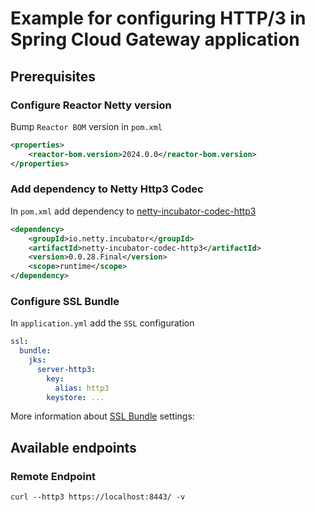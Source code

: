 # Example for configuring HTTP/3 in Spring Cloud Gateway application

## Prerequisites

### Configure Reactor Netty version

Bump `Reactor BOM` version in `pom.xml`
```xml
<properties>
	<reactor-bom.version>2024.0.0</reactor-bom.version>
</properties>
```

### Add dependency to Netty Http3 Codec

In `pom.xml` add dependency to [netty-incubator-codec-http3](https://github.com/netty/netty-incubator-codec-http3)
```xml
<dependency>
	<groupId>io.netty.incubator</groupId>
	<artifactId>netty-incubator-codec-http3</artifactId>
	<version>0.0.28.Final</version>
	<scope>runtime</scope>
</dependency>
```
### Configure SSL Bundle

In `application.yml` add the `SSL` configuration
```yaml
ssl:
  bundle:
    jks:
      server-http3:
        key:
          alias: http3
        keystore: ...
```
More information about [SSL Bundle](https://docs.spring.io/spring-boot/reference/features/ssl.html) settings:

## Available endpoints

### Remote Endpoint

```shell
curl --http3 https://localhost:8443/ -v 
```